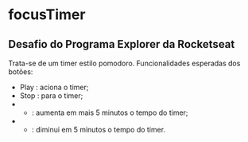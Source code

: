 # focusTimer

## Desafio do Programa Explorer da Rocketseat

Trata-se de um timer estilo pomodoro.
Funcionalidades esperadas dos botões:

-  Play   : aciona o timer;
-  Stop   : para o timer;
-  +    : aumenta em mais 5 minutos o tempo do timer;
-  -    : diminui em 5 minutos o tempo do timer.
